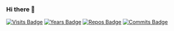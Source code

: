 ### Hi there 👋

<!--
**ElPro-MH/ElPro-MH** is a ✨ _special_ ✨ repository because its `README.md` (this file) appears on your GitHub profile.

Here are some ideas to get you started:

- 🔭 I’m currently working on ...
- 🌱 I’m currently learning ...
- 👯 I’m looking to collaborate on ...
- 🤔 I’m looking for help with ...
- 💬 Ask me about ...
- 📫 How to reach me: ...
- 😄 Pronouns: ...
- ⚡ Fun fact: ...
-->
[![Visits Badge](https://badges.pufler.dev/visits/ElPro-MH/ElPro-MH)](https://peerconnectors.me)
[![Years Badge](https://badges.pufler.dev/years/ElPro-MH)](https://platinamo.com)
[![Repos Badge](https://badges.pufler.dev/repos/ElPro-MH)](https://discord.gg/pA5G3qg)
[![Commits Badge](https://badges.pufler.dev/commits/monthly/ElPro-MH)](https://discord.gg/Ha2uFyH3Uc)
